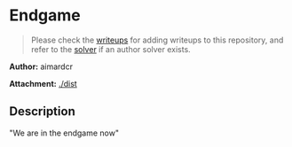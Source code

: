 # Endgame

> Please check the [writeups](./writeups/) for adding writeups to this repository, and refer to the [solver](./solver/) if an author solver exists.

**Author:** aimardcr

**Attachment:** [./dist](./dist)


## Description
"We are in the endgame now"

